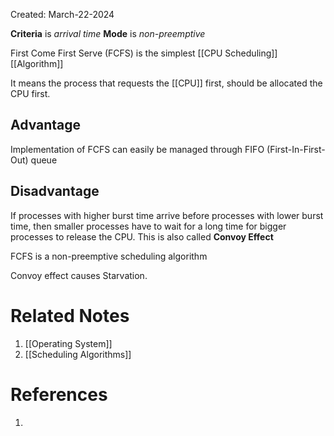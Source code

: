 Created: March-22-2024

**Criteria** is *arrival time*
**Mode** is *non-preemptive*

First Come First Serve (FCFS) is the simplest [[CPU Scheduling]] [[Algorithm]]

It means the process that requests the [[CPU]] first, should be allocated the CPU first.
## Advantage

Implementation of FCFS can easily be managed through FIFO (First-In-First-Out) queue
## Disadvantage

If processes with higher burst time arrive before processes with lower burst time, then smaller processes have to wait for a long time for bigger processes to release the CPU. This is also called **Convoy Effect**

FCFS is a non-preemptive scheduling algorithm

Convoy effect causes Starvation.
# Related Notes

1. [[Operating System]]
2. [[Scheduling Algorithms]]
# References

1. 